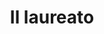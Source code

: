 ---
layout: post
title: Il laureato
director: Mike Nichols
year: 1967
cover: https://images.mubicdn.net/images/film/193/cache-30722-1676665692/image-w1280.jpg
imdb_id: tt0061722
---